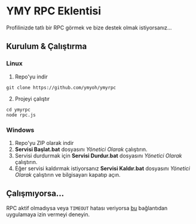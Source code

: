 # YMY RPC Eklentisi

Profilinizde tatlı bir RPC görmek ve bize destek olmak istiyorsanız...

## Kurulum & Çalıştırma

### Linux
1. Repo'yu indir

```
git clone https://github.com/ymyoh/ymyrpc
```

2. Projeyi çalıştır

```
cd ymyrpc
node rpc.js
```

### Windows
1. Repo'yu ZIP olarak indir
2. **Servisi Başlat.bat** dosyasını *Yönetici Olarak* çalıştırın.
3. Servisi durdurmak için **Servisi Durdur.bat** dosyasını *Yönetici Olarak* çalıştırın.
4. Eğer servisi kaldırmak istiyorsanız **Servisi Kaldır.bat** dosyasını *Yönetici Olarak* çalıştırın ve bilgisayarı kapatıp açın.

## Çalışmıyorsa...
RPC aktif olmadıysa veya `TIMEOUT` hatası veriyorsa [bu](https://discord.com/api/oauth2/authorize?client_id=590063079988133889&redirect_uri=https%3A%2F%2Fdiscordapp.com%2Foauth2%2Fauthorize%3Fclient_id%3D590063079988133889%26scope%3Dbot%26permissions%3D387136&response_type=code&scope=rpc%20identify%20rpc.notifications.read) bağlantıdan uygulamaya izin vermeyi deneyin.
